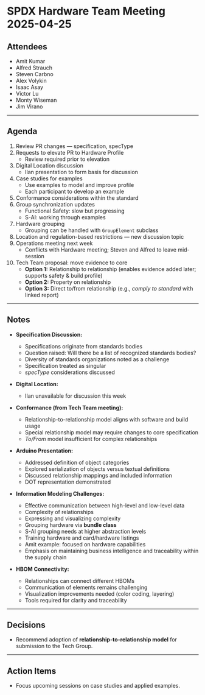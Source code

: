 # SPDX Hardware Team Meeting 2025-04-25  

## Attendees
- Amit Kumar  
- Alfred Strauch  
- Steven Carbno  
- Alex Volykin  
- Isaac Asay  
- Victor Lu  
- Monty Wiseman  
- Jim Virano  

---

## Agenda
1. Review PR changes — specification, specType  
2. Requests to elevate PR to Hardware Profile  
   - Review required prior to elevation  
3. Digital Location discussion  
   - Ilan presentation to form basis for discussion  
4. Case studies for examples  
   - Use examples to model and improve profile  
   - Each participant to develop an example  
5. Conformance considerations within the standard  
6. Group synchronization updates  
   - Functional Safety: slow but progressing  
   - S-AI: working through examples  
7. Hardware grouping  
   - Grouping can be handled with `GroupElement` subclass  
8. Location and regulation-based restrictions — new discussion topic  
9. Operations meeting next week  
   - Conflicts with Hardware meeting; Steven and Alfred to leave mid-session  
10. Tech Team proposal: move evidence to core  
    - **Option 1:** Relationship to relationship (enables evidence added later; supports safety & build profile)  
    - **Option 2:** Property on relationship  
    - **Option 3:** Direct to/from relationship (e.g., *comply to standard* with linked report)  

---

## Notes
- **Specification Discussion:**  
  - Specifications originate from standards bodies  
  - Question raised: Will there be a list of recognized standards bodies?  
  - Diversity of standards organizations noted as a challenge  
  - Specification treated as singular  
  - *specType* considerations discussed  

- **Digital Location:**  
  - Ilan unavailable for discussion this week  

- **Conformance (from Tech Team meeting):**  
  - Relationship-to-relationship model aligns with software and build usage  
  - Special relationship model may require changes to core specification  
  - *To/From* model insufficient for complex relationships  

- **Arduino Presentation:**  
  - Addressed definition of object categories  
  - Explored serialization of objects versus textual definitions  
  - Discussed relationship mappings and included information  
  - DOT representation demonstrated  

- **Information Modeling Challenges:**  
  - Effective communication between high-level and low-level data  
  - Complexity of relationships  
  - Expressing and visualizing complexity  
  - Grouping hardware via **bundle class**  
  - S-AI grouping needs at higher abstraction levels  
  - Training hardware and card/hardware listings  
  - Amit example: focused on hardware capabilities  
  - Emphasis on maintaining business intelligence and traceability within the supply chain  

- **HBOM Connectivity:**  
  - Relationships can connect different HBOMs  
  - Communication of elements remains challenging  
  - Visualization improvements needed (color coding, layering)  
  - Tools required for clarity and traceability  

---

## Decisions
- Recommend adoption of **relationship-to-relationship model** for submission to the Tech Group.  

---

## Action Items
- Focus upcoming sessions on case studies and applied examples.  
```
